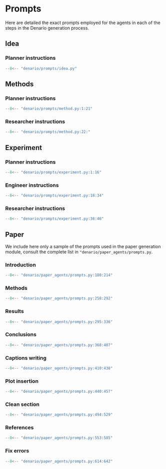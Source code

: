 # Prompts

Here are detailed the exact prompts employed for the agents in each of the steps in the Denario generation process.

## Idea

### Planner instructions

```py
--8<-- "denario/prompts/idea.py"
```

## Methods

### Planner instructions

```py
--8<-- "denario/prompts/method.py:1:21"
```

### Researcher instructions

```py
--8<-- "denario/prompts/method.py:22:"
```

## Experiment

### Planner instructions

```py
--8<-- "denario/prompts/experiment.py:1:16"
```

### Engineer instructions

```py
--8<-- "denario/prompts/experiment.py:18:34"
```

### Researcher instructions

```py
--8<-- "denario/prompts/experiment.py:36:46"
```

## Paper

We include here only a sample of the prompts used in the paper generation module, consult the complete list in `"denario/paper_agents/prompts.py`.

### Introduction

```py
--8<-- "denario/paper_agents/prompts.py:180:214"
```

### Methods

```py
--8<-- "denario/paper_agents/prompts.py:258:292"
```

### Results

```py
--8<-- "denario/paper_agents/prompts.py:295:336"
```

### Conclusions

```py
--8<-- "denario/paper_agents/prompts.py:368:407"
```

### Captions writing

```py
--8<-- "denario/paper_agents/prompts.py:410:438"
```

### Plot insertion

```py
--8<-- "denario/paper_agents/prompts.py:440:457"
```

### Clean section

```py
--8<-- "denario/paper_agents/prompts.py:494:529"
```

### References

```py
--8<-- "denario/paper_agents/prompts.py:553:585"
```

### Fix errors

```py
--8<-- "denario/paper_agents/prompts.py:614:642"
```